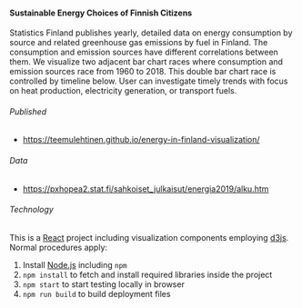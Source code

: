 #### Sustainable Energy Choices of Finnish Citizens

Statistics Finland publishes yearly, detailed data on energy consumption by source and related greenhouse
gas emissions by fuel in Finland. The consumption and emission sources have different correlations between
them. We visualize two adjacent bar chart races where consumption and emission sources race from 1960
to 2018. This double bar chart race is controlled by timeline below. User can investigate timely trends with
focus on heat production, electricity generation, or transport fuels.

###### Published

* https://teemulehtinen.github.io/energy-in-finland-visualization/

###### Data

* https://pxhopea2.stat.fi/sahkoiset_julkaisut/energia2019/alku.htm

###### Technology

This is a [React](https://reactjs.org/) project including visualization components employing [d3js](https://d3js.org/). Normal procedures apply:

1. Install [Node.js](https://nodejs.org/) including `npm`
2. `npm install` to fetch and install required libraries inside the project
3. `npm start` to start testing locally in browser
4. `npm run build` to build deployment files
